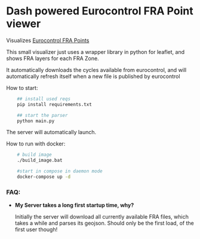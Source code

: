# Dash powered Eurocontrol FRA Point viewer

Visualizes [Eurocontrol FRA Points](https://www.eurocontrol.int/publication/free-route-airspace-fra-points-list-ecac-area)

This small visualizer just uses a wrapper library in python for leaflet,
and shows FRA layers for each FRA Zone.

It automatically downloads the cycles available from eurocontrol, and will automatically refresh itself when a new file is published by eurocontrol

How to start:

```sh
    ## install used reqs
    pip install requirements.txt

    ## start the parser
    python main.py
```

The server will automatically launch.

How to run with docker:

```sh
    # build image
    ./build_image.bat

    #start in compose in daemon mode
    docker-compose up -d
```

### FAQ:

- **My Server takes a long first startup time, why?**

  Initially the server will download all currently available FRA files, which takes a while and parses its geojson.
  Should only be the first load, of the first user though!
